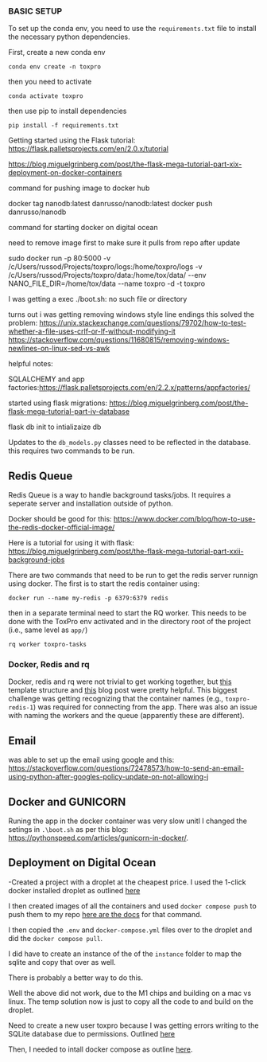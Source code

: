 ### BASIC SETUP

To set up the conda env, you need to use the `requirements.txt` file to install
the necessary python dependencies.

First, create a new conda env

```
conda env create -n toxpro
```

then you need to activate

```
conda activate toxpro
```
then use pip to install dependencies

```
pip install -f requirements.txt
```



Getting started using the Flask tutorial: https://flask.palletsprojects.com/en/2.0.x/tutorial

https://blog.miguelgrinberg.com/post/the-flask-mega-tutorial-part-xix-deployment-on-docker-containers


command for pushing image to docker hub

docker tag nanodb:latest danrusso/nanodb:latest
docker push danrusso/nanodb


command for starting docker on digital ocean

need to remove image first to make sure it pulls from repo after update

sudo docker run -p 80:5000 -v /c/Users/russod/Projects/toxpro/logs:/home/toxpro/logs -v /c/Users/russod/Projects/toxpro/data:/home/tox/data/ --env NANO_FILE_DIR=/home/tox/data --name toxpro -d -t toxpro

I was getting a exec ./boot.sh: no such file or directory


turns out i was getting removing windows style line endings this solved the problem:
https://unix.stackexchange.com/questions/79702/how-to-test-whether-a-file-uses-crlf-or-lf-without-modifying-it
https://stackoverflow.com/questions/11680815/removing-windows-newlines-on-linux-sed-vs-awk

helpful notes:

SQLALCHEMY and app factories:https://flask.palletsprojects.com/en/2.2.x/patterns/appfactories/

started using flask migrations: https://blog.miguelgrinberg.com/post/the-flask-mega-tutorial-part-iv-database

flask db init to intializaize db

Updates to the `db_models.py` classes need to be reflected in the database.  this requires two commands to be run.


## Redis Queue

Redis Queue is a way to handle background tasks/jobs.  It requires a seperate server and installation outside
of python.

Docker should be good for this: https://www.docker.com/blog/how-to-use-the-redis-docker-official-image/

Here is a tutorial for using it with flask: https://blog.miguelgrinberg.com/post/the-flask-mega-tutorial-part-xxii-background-jobs


There are two commands that need to be run to get the redis server runnign using docker.  The first is to start the redis
container using:

```
docker run --name my-redis -p 6379:6379 redis
```

then in a separate terminal need to start the RQ worker.  This needs to be done with the ToxPro env activated and in the
directory root of the project (i.e., same level as `app/`)

```
rq worker toxpro-tasks
```
### Docker, Redis and rq

Docker, redis and rq were not trivial to get working together, but [this](https://github.com/fcakyon/flask-redis-docker) template
structure and [this](https://blog.abbasmj.com/implementing-redis-task-queues-and-deploying-on-docker-compose) blog post were 
pretty helpful.  This biggest challenge was getting recognizing that the container names (e.g., `toxpro-redis-1`) was required
for connecting from the app.  There was also an issue with naming the workers and the queue (apparently these are different).


## Email

was able to set up the email using google and this: https://stackoverflow.com/questions/72478573/how-to-send-an-email-using-python-after-googles-policy-update-on-not-allowing-j


## Docker and GUNICORN

Runing the app in the docker container was very slow unitl I changed the setings in `.\boot.sh` as per this blog:
https://pythonspeed.com/articles/gunicorn-in-docker/.

## Deployment on Digital Ocean

-Created a project with a droplet at the cheapest price.  I used the 1-click docker
installed droplet as outlined [here](https://www.digitalocean.com/community/tutorials/how-to-use-the-docker-1-click-install-on-digitalocean)

I then created images of all the containers and used `docker compose push` to push them
to my repo [here are the docs](https://docs.docker.com/engine/reference/commandline/compose_push/) for that command.

I then copied the `.env` and `docker-compose.yml` files over to the droplet and did the `docker compose pull`. 

I did have to create an instance of the of the `instance` folder to map the sqlite and copy that 
over as well.  

There is probably a better way to do this. 

Well the above did not work, due to the M1 chips and building on a mac vs linux.  The temp solution
now is just to copy all the code to and build on the droplet. 

Need to create a new user toxpro because I was getting errors writing to the SQLite database
due to permissions.  Outlined [here](https://www.digitalocean.com/community/tutorials/how-to-create-a-new-sudo-enabled-user-on-ubuntu-18-04-quickstart)

Then, I needed to intall docker compose as outline [here](https://www.digitalocean.com/community/tutorials/how-to-install-and-use-docker-compose-on-ubuntu-22-04).